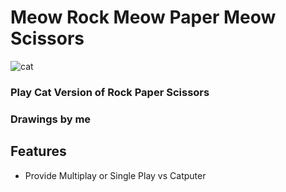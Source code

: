 # Meow Rock Meow Paper Meow Scissors

![cat](https://user-images.githubusercontent.com/43307207/166123959-b6da86e2-fd09-4622-a703-af594ff52285.gif)

### Play Cat Version of Rock Paper Scissors
### Drawings by me

## Features
* Provide Multiplay or Single Play vs Catputer
